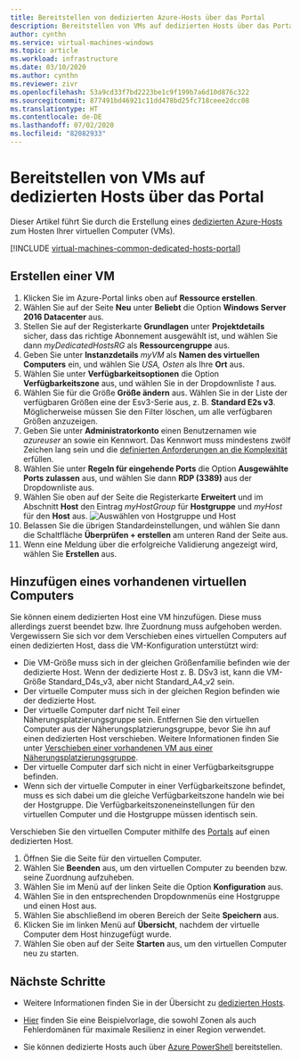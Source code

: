 ```yaml
---
title: Bereitstellen von dedizierten Azure-Hosts über das Portal
description: Bereitstellen von VMs auf dedizierten Hosts über das Portal.
author: cynthn
ms.service: virtual-machines-windows
ms.topic: article
ms.workload: infrastructure
ms.date: 03/10/2020
ms.author: cynthn
ms.reviewer: zivr
ms.openlocfilehash: 53a9cd33f7bd2223be1c9f199b7a6d10d876c322
ms.sourcegitcommit: 877491bd46921c11dd478bd25fc718ceee2dcc08
ms.translationtype: HT
ms.contentlocale: de-DE
ms.lasthandoff: 07/02/2020
ms.locfileid: "82082933"
---
```

# <a name="deploy-vms-to-dedicated-hosts-using-the-portal"></a>Bereitstellen von VMs auf dedizierten Hosts über das Portal

Dieser Artikel führt Sie durch die Erstellung eines [dedizierten Azure-Hosts](dedicated-hosts.md) zum Hosten Ihrer virtuellen Computer (VMs). 

[!INCLUDE [virtual-machines-common-dedicated-hosts-portal](../../../includes/virtual-machines-common-dedicated-hosts-portal.md)]

## <a name="create-a-vm"></a>Erstellen einer VM

1. Klicken Sie im Azure-Portal links oben auf **Ressource erstellen**.
1. Wählen Sie auf der Seite **Neu** unter **Beliebt** die Option **Windows Server 2016 Datacenter** aus.
1. Stellen Sie auf der Registerkarte **Grundlagen** unter **Projektdetails** sicher, dass das richtige Abonnement ausgewählt ist, und wählen Sie dann *myDedicatedHostsRG* als **Ressourcengruppe** aus. 
1. Geben Sie unter **Instanzdetails** *myVM* als **Namen des virtuellen Computers** ein, und wählen Sie *USA, Osten* als Ihre **Ort** aus.
1. Wählen Sie unter **Verfügbarkeitsoptionen** die Option **Verfügbarkeitszone** aus, und wählen Sie in der Dropdownliste *1* aus.
1. Wählen Sie für die Größe **Größe ändern** aus. Wählen Sie in der Liste der verfügbaren Größen eine der Esv3-Serie aus, z. B. **Standard E2s v3**. Möglicherweise müssen Sie den Filter löschen, um alle verfügbaren Größen anzuzeigen.
1. Geben Sie unter **Administratorkonto** einen Benutzernamen wie *azureuser* an sowie ein Kennwort. Das Kennwort muss mindestens zwölf Zeichen lang sein und die [definierten Anforderungen an die Komplexität](faq.md#what-are-the-password-requirements-when-creating-a-vm) erfüllen.
1. Wählen Sie unter **Regeln für eingehende Ports** die Option **Ausgewählte Ports zulassen** aus, und wählen Sie dann **RDP (3389)** aus der Dropdownliste aus.
1. Wählen Sie oben auf der Seite die Registerkarte **Erweitert** und im Abschnitt **Host** den Eintrag *myHostGroup* für **Hostgruppe**  und *myHost* für den **Host** aus. 
    ![Auswählen von Hostgruppe und Host](./media/dedicated-hosts-portal/advanced.png)
1. Belassen Sie die übrigen Standardeinstellungen, und wählen Sie dann die Schaltfläche **Überprüfen + erstellen** am unteren Rand der Seite aus.
1. Wenn eine Meldung über die erfolgreiche Validierung angezeigt wird, wählen Sie **Erstellen** aus.

## <a name="add-an-existing-vm"></a>Hinzufügen eines vorhandenen virtuellen Computers 

Sie können einem dedizierten Host eine VM hinzufügen. Diese muss allerdings zuerst beendet bzw. Ihre Zuordnung muss aufgehoben werden. Vergewissern Sie sich vor dem Verschieben eines virtuellen Computers auf einen dedizierten Host, dass die VM-Konfiguration unterstützt wird:

- Die VM-Größe muss sich in der gleichen Größenfamilie befinden wie der dedizierte Host. Wenn der dedizierte Host z. B. DSv3 ist, kann die VM-Größe Standard_D4s_v3, aber nicht Standard_A4_v2 sein. 
- Der virtuelle Computer muss sich in der gleichen Region befinden wie der dedizierte Host.
- Der virtuelle Computer darf nicht Teil einer Näherungsplatzierungsgruppe sein. Entfernen Sie den virtuellen Computer aus der Näherungsplatzierungsgruppe, bevor Sie ihn auf einen dedizierten Host verschieben. Weitere Informationen finden Sie unter [Verschieben einer vorhandenen VM aus einer Näherungsplatzierungsgruppe](https://docs.microsoft.com/azure/virtual-machines/windows/proximity-placement-groups#move-an-existing-vm-out-of-a-proximity-placement-group).
- Der virtuelle Computer darf sich nicht in einer Verfügbarkeitsgruppe befinden.
- Wenn sich der virtuelle Computer in einer Verfügbarkeitszone befindet, muss es sich dabei um die gleiche Verfügbarkeitszone handeln wie bei der Hostgruppe. Die Verfügbarkeitszoneneinstellungen für den virtuellen Computer und die Hostgruppe müssen identisch sein.

Verschieben Sie den virtuellen Computer mithilfe des [Portals](https://portal.azure.com) auf einen dedizierten Host.

1. Öffnen Sie die Seite für den virtuellen Computer.
1. Wählen Sie **Beenden** aus, um den virtuellen Computer zu beenden bzw. seine Zuordnung aufzuheben.
1. Wählen Sie im Menü auf der linken Seite die Option **Konfiguration** aus.
1. Wählen Sie in den entsprechenden Dropdownmenüs eine Hostgruppe und einen Host aus.
1. Wählen Sie abschließend im oberen Bereich der Seite **Speichern** aus.
1. Klicken Sie im linken Menü auf **Übersicht**, nachdem der virtuelle Computer dem Host hinzugefügt wurde.
1. Wählen Sie oben auf der Seite **Starten** aus, um den virtuellen Computer neu zu starten.

## <a name="next-steps"></a>Nächste Schritte

- Weitere Informationen finden Sie in der Übersicht zu [dedizierten Hosts](dedicated-hosts.md). 

- [Hier](https://github.com/Azure/azure-quickstart-templates/blob/master/201-vm-dedicated-hosts/README.md) finden Sie eine Beispielvorlage, die sowohl Zonen als auch Fehlerdomänen für maximale Resilienz in einer Region verwendet.

- Sie können dedizierte Hosts auch über [Azure PowerShell](dedicated-hosts-powershell.md) bereitstellen.
